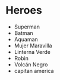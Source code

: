 # Heroes

* Superman
* Batman
* Aquaman
* Mujer Maravilla
* Linterna Verde
* Robin
* Volcán Negro
* capitan america
